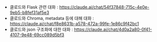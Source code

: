 - 클로드와 Flask 관련 대화 : https://claude.ai/chat/54f37848-715c-4e0e-9eb5-b8fef31af5e3
- 클로드와 Chroma, metadata 등에 대해 대화 : https://claude.ai/chat/f8e8631b-a578-472a-99fe-1e86c9f42bc1
- 클로드와 json 구조화에 대한 대화 : https://claude.ai/chat/4d0a2a80-0f41-4107-9e48-69cc089d5bf3
